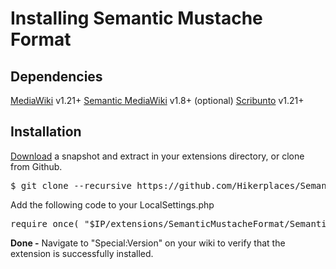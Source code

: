 # Installing Semantic Mustache Format

## Dependencies

[MediaWiki](http://mediawiki.org/) v1.21+
[Semantic MediaWiki](http://semantic-mediawiki.org/) v1.8+
(optional) [Scribunto](http://www.mediawiki.org/wiki/Scribunto) v1.21+

## Installation

[Download](https://github.com/Hikerplaces/SemanticMustacheResult/tarball/master) a snapshot and extract in your extensions directory, or clone from Github.

<pre>
$ git clone --recursive https://github.com/Hikerplaces/SemanticMustacheResult.git
</pre>

Add the following code to your LocalSettings.php
<pre>
require_once( "$IP/extensions/SemanticMustacheFormat/SemanticMustacheFormat.php" );
</pre>

**Done -** Navigate to "Special:Version" on your wiki to verify that the
extension is successfully installed.
